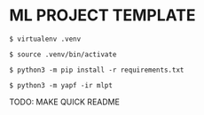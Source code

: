 # ML PROJECT TEMPLATE

`$ virtualenv .venv`

`$ source .venv/bin/activate`

`$ python3 -m pip install -r requirements.txt`

`$ python3 -m yapf -ir mlpt`

TODO: MAKE QUICK README
